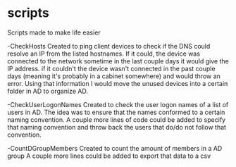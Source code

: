 # scripts
Scripts made to make life easier

-CheckHosts
Created to ping client devices to check if the DNS could resolve an IP from the listed hostnames.
If it could, the device was connected to the network sometime in the last couple days it would give the IP address.
if it couldn't the device wasn't connected in the past couple days (meaning it's probably in a cabinet somewhere) and would throw an error.
Using that information I would move the unused devices into a certain folder in AD to organize AD.

-CheckUserLogonNames
Created to check the user logon names of a list of users in AD.
The idea was to ensure that the names conformed to a certain naming convention.
A couple more lines of code could be added to specify that naming convention and throw back the users that do/do not follow that convention.

-CountDGroupMembers
Created to count the amount of members in a AD group
A couple more lines could be added to export that data to a csv

